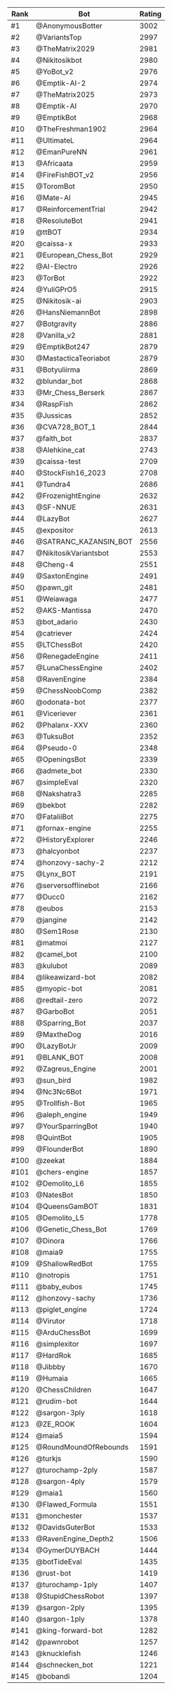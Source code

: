 Rank|Bot|Rating
---|---|---
#1|@AnonymousBotter|3002
#2|@VariantsTop|2997
#3|@TheMatrix2029|2981
#4|@Nikitosikbot|2980
#5|@YoBot_v2|2976
#6|@Emptik-AI-2|2974
#7|@TheMatrix2025|2973
#8|@Emptik-AI|2970
#9|@EmptikBot|2968
#10|@TheFreshman1902|2964
#11|@UltimateL|2964
#12|@EmanPureNN|2961
#13|@Africaata|2959
#14|@FireFishBOT_v2|2956
#15|@ToromBot|2950
#16|@Mate-AI|2945
#17|@ReinforcementTrial|2942
#18|@ResoluteBot|2941
#19|@ttBOT|2934
#20|@caissa-x|2933
#21|@European_Chess_Bot|2929
#22|@AI-Electro|2926
#23|@TorBot|2922
#24|@YuliGPrO5|2915
#25|@Nikitosik-ai|2903
#26|@HansNiemannBot|2898
#27|@Botgravity|2886
#28|@Vanilla_v2|2881
#29|@EmptikBot247|2879
#30|@MastacticaTeoriabot|2879
#31|@Botyuliirma|2869
#32|@blundar_bot|2868
#33|@Mr_Chess_Berserk|2867
#34|@RaspFish|2862
#35|@Jussicas|2852
#36|@CVA728_BOT_1|2844
#37|@faith_bot|2837
#38|@Alehkine_cat|2743
#39|@caissa-test|2709
#40|@StockFish16_2023|2708
#41|@Tundra4|2686
#42|@FrozenightEngine|2632
#43|@SF-NNUE|2631
#44|@LazyBot|2627
#45|@expositor|2613
#46|@SATRANC_KAZANSIN_BOT|2556
#47|@NikitosikVariantsbot|2553
#48|@Cheng-4|2551
#49|@SaxtonEngine|2491
#50|@pawn_git|2481
#51|@Weiawaga|2477
#52|@AKS-Mantissa|2470
#53|@bot_adario|2430
#54|@catriever|2424
#55|@LTChessBot|2420
#56|@RenegadeEngine|2411
#57|@LunaChessEngine|2402
#58|@RavenEngine|2384
#59|@ChessNoobComp|2382
#60|@odonata-bot|2377
#61|@Viceriever|2361
#62|@Phalanx-XXV|2360
#63|@TuksuBot|2352
#64|@Pseudo-0|2348
#65|@OpeningsBot|2339
#66|@admete_bot|2330
#67|@simpleEval|2320
#68|@Nakshatra3|2285
#69|@bekbot|2282
#70|@FataliiBot|2275
#71|@fornax-engine|2255
#72|@HistoryExplorer|2246
#73|@halcyonbot|2237
#74|@honzovy-sachy-2|2212
#75|@Lynx_BOT|2191
#76|@serversofflinebot|2166
#77|@Ducc0|2162
#78|@eubos|2153
#79|@jangine|2142
#80|@Sem1Rose|2130
#81|@matmoi|2127
#82|@camel_bot|2100
#83|@kulubot|2089
#84|@likeawizard-bot|2082
#85|@myopic-bot|2081
#86|@redtail-zero|2072
#87|@GarboBot|2051
#88|@Sparring_Bot|2037
#89|@MaxtheDog|2016
#90|@LazyBotJr|2009
#91|@BLANK_BOT|2008
#92|@Zagreus_Engine|2001
#93|@sun_bird|1982
#94|@Nc3Nc6Bot|1971
#95|@Trollfish-Bot|1965
#96|@aleph_engine|1949
#97|@YourSparringBot|1940
#98|@QuintBot|1905
#99|@FlounderBot|1890
#100|@zeekat|1884
#101|@chers-engine|1857
#102|@Demolito_L6|1855
#103|@NatesBot|1850
#104|@QueensGamBOT|1831
#105|@Demolito_L5|1778
#106|@Genetic_Chess_Bot|1769
#107|@Dinora|1766
#108|@maia9|1755
#109|@ShallowRedBot|1755
#110|@notropis|1751
#111|@baby_eubos|1745
#112|@honzovy-sachy|1736
#113|@piglet_engine|1724
#114|@Virutor|1718
#115|@ArduChessBot|1699
#116|@simplexitor|1697
#117|@HardRok|1685
#118|@Jibbby|1670
#119|@Humaia|1665
#120|@ChessChildren|1647
#121|@rudim-bot|1644
#122|@sargon-3ply|1618
#123|@ZE_ROOK|1604
#124|@maia5|1594
#125|@RoundMoundOfRebounds|1591
#126|@turkjs|1590
#127|@turochamp-2ply|1587
#128|@sargon-4ply|1579
#129|@maia1|1560
#130|@Flawed_Formula|1551
#131|@monchester|1537
#132|@DavidsGuterBot|1533
#133|@RavenEngine_Depth2|1506
#134|@GymerDUYBACH|1444
#135|@botTideEval|1435
#136|@rust-bot|1419
#137|@turochamp-1ply|1407
#138|@StupidChessRobot|1397
#139|@sargon-2ply|1395
#140|@sargon-1ply|1378
#141|@king-forward-bot|1282
#142|@pawnrobot|1257
#143|@knucklefish|1246
#144|@schnecken_bot|1221
#145|@bobandi|1204
